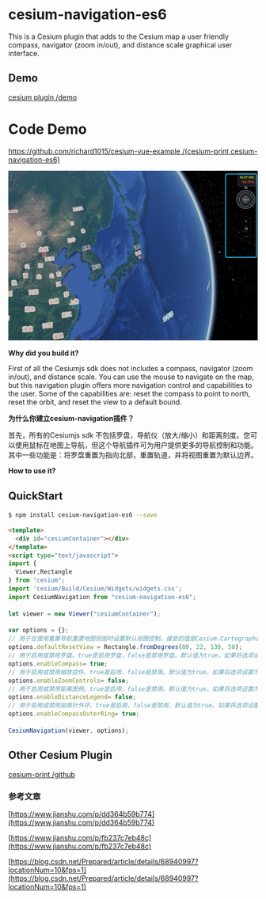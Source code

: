 # cesium-navigation-es6
This is a Cesium plugin that adds to the Cesium map a user friendly compass, navigator (zoom in/out), and
distance scale graphical user interface.


## Demo
[cesium plugin /demo](https://richard1015.github.io/cesium/)
# Code Demo
[https://github.com/richard1015/cesium-vue-example /(cesium-print,cesium-navigation-es6)](https://github.com/richard1015/cesium-vue-example/blob/master/src/components/CesiumViewer.vue)

![预览](https://github.com/richard1015/richard1015.github.io/blob/master/static/image/cesium-navigation-es6.png "demo.png")

**Why did you build it?**

First of all the Cesiumjs sdk does not includes a compass, navigator (zoom in/out), and distance scale. You can use the mouse to navigate on the map, but this navigation plugin offers more navigation control and capabilities to the user. Some of the capabilities are: reset the compass to point to north, reset the orbit, and
reset the view to a default bound.

**为什么你建立cesium-navigation插件？**

首先，所有的Cesiumjs sdk 不包括罗盘，导航仪（放大/缩小）和距离刻度。您可以使用鼠标在地图上导航，但这个导航插件可为用户提供更多的导航控制和功能。其中一些功能是：将罗盘重置为指向北部，重置轨道，并将视图重置为默认边界。

**How to use it?**

## QuickStart

<!-- add docs here for user -->



```bash
$ npm install cesium-navigation-es6 --save
```

```HTML
<template>
  <div id="cesiumContainer"></div>
</template>
<script type="text/javascript">
import {
  Viewer,Rectangle
} from "cesium";
import 'cesium/Build/Cesium/Widgets/widgets.css';
import CesiumNavigation from "cesium-navigation-es6";

let viewer = new Viewer("cesiumContainer");

var options = {};
// 用于在使用重置导航重置地图视图时设置默认视图控制。接受的值是Cesium.Cartographic 和 Cesium.Rectangle.
options.defaultResetView = Rectangle.fromDegrees(80, 22, 130, 50);
// 用于启用或禁用罗盘。true是启用罗盘，false是禁用罗盘。默认值为true。如果将选项设置为false，则罗盘将不会添加到地图中。
options.enableCompass= true;
// 用于启用或禁用缩放控件。true是启用，false是禁用。默认值为true。如果将选项设置为false，则缩放控件将不会添加到地图中。
options.enableZoomControls= false;
// 用于启用或禁用距离图例。true是启用，false是禁用。默认值为true。如果将选项设置为false，距离图例将不会添加到地图中。
options.enableDistanceLegend= false;
// 用于启用或禁用指南针外环。true是启用，false是禁用。默认值为true。如果将选项设置为false，则该环将可见但无效。
options.enableCompassOuterRing= true;

CesiumNavigation(viewer, options);
```



## Other Cesium Plugin 
[cesium-print /github](https://github.com/richard1015/cesium-print)

### 参考文章
[https://www.jianshu.com/p/dd364b59b774](https://www.jianshu.com/p/dd364b59b774)  

[https://www.jianshu.com/p/fb237c7eb48c](https://www.jianshu.com/p/fb237c7eb48c)  

[https://blog.csdn.net/Prepared/article/details/68940997?locationNum=10&fps=1](https://blog.csdn.net/Prepared/article/details/68940997?locationNum=10&fps=1)
